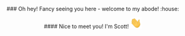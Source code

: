 <p align="center">
  ### Oh hey! Fancy seeing you here - welcome to my abode! :house:
</p>
<p align="center">
  #### Nice to meet you! I'm Scott! <img src="https://raw.githubusercontent.com/ABSphreak/ABSphreak/master/gifs/Hi.gif" width="30px">
</p>
